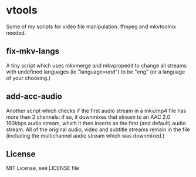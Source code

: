# vtools
Some of my scripts for video file manipulation. ffmpeg and mkvtoolnix needed.

## fix-mkv-langs 
A tiny script which uses mkvmerge and mkvpropedit to change all streams with undefined languages (ie "language=und") to be "eng" (or a language of your choosing.)

## add-acc-audio
Another script which checks if the first audio stream in a mkv/mp4 file has more than 2 channels: if so, it downmixes that stream to an AAC 2.0 160kbps audio stream, which it then inserts as the first (and default) audio stream.  All of the original audio, video and subtitle streams remain in the file (including the multichannel audio stream which was downmixed.)

## License
MIT License, see LICENSE file



